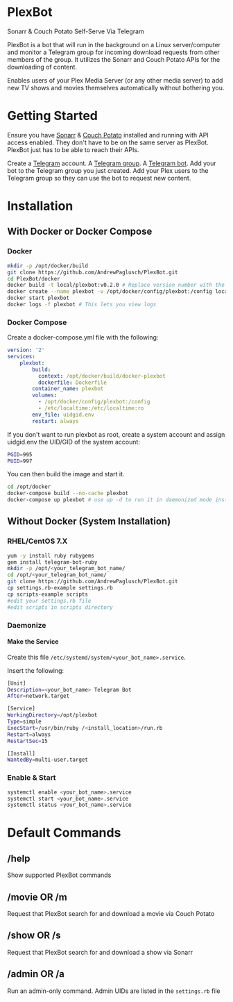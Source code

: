 # PlexBot
Sonarr &amp; Couch Potato Self-Serve Via Telegram

PlexBot is a bot that will run in the background on a Linux server/computer and monitor a Telegram group for incoming download requests from other members of the group. It utilizes the Sonarr and Couch Potato APIs for the downloading of content.

Enables users of your Plex Media Server (or any other media server) to add new TV shows and movies themselves automatically without bothering you.

# Getting Started

Ensure you have [Sonarr](https://github.com/Sonarr/Sonarr) & [Couch Potato](https://github.com/CouchPotato/CouchPotatoServer) installed and running with API access enabled. They don't have to be on the same server as PlexBot. PlexBot just has to be able to reach their APIs.

Create a [Telegram](https://telegram.org/) account. A [Telegram group](https://telegram.org/faq#q-how-do-i-create-a-group). A [Telegram bot](https://core.telegram.org/bots#creating-a-new-bot). Add your bot to the Telegram group you just created.
Add your Plex users to the Telegram group so they can use the bot to request new content.

# Installation

## With Docker or Docker Compose 

### Docker

```bash
mkdir -p /opt/docker/build
git clone https://github.com/AndrewPaglusch/PlexBot.git
cd PlexBot/docker
docker build -t local/plexbot:v0.2.0 # Replace version number with the current one.
docker create --name plexbot -v /opt/docker/config/plexbot:/config local/plexbot:v0.2.0
docker start plexbot
docker logs -f plexbot # This lets you view logs
```

### Docker Compose

Create a docker-compose.yml file with the following:

```yaml
version: '2'
services:
    plexbot:
        build:
          context: /opt/docker/build/docker-plexbot
          dockerfile: Dockerfile
        container_name: plexbot
        volumes:
          - /opt/docker/config/plexbot:/config
          - /etc/localtime:/etc/localtime:ro
        env_file: uidgid.env
        restart: always
```

If you don't want to run plexbot as root, create a system account and assign uidgid.env the UID/GID of the system account:

```bash
PGID=995
PUID=997
```

You can then build the image and start it. 

```bash
cd /opt/docker
docker-compose build --no-cache plexbot
docker-compose up plexbot # use up -d to run it in daemonized mode instead of the foreground.
```


## Without Docker (System Installation)

### RHEL/CentOS 7.X

```bash
yum -y install ruby rubygems
gem install telegram-bot-ruby
mkdir -p /opt/<your_telegram_bot_name/
cd /opt/<your_telegram_bot_name/
git clone https://github.com/AndrewPaglusch/PlexBot.git
cp settings.rb-example settings.rb
cp scripts-example scripts
#edit your settings.rb file
#edit scripts in scripts directory
```

### Daemonize

#### Make the Service

Create this file `/etc/systemd/system/<your_bot_name>.service`. 

Insert the following:

```bash
[Unit]
Description=<your_bot_name> Telegram Bot
After=network.target

[Service]
WorkingDirectory=/opt/plexbot
Type=simple
ExecStart=/usr/bin/ruby /<install_location>/run.rb
Restart=always
RestartSec=15

[Install]
WantedBy=multi-user.target
```

### Enable & Start

```bash
systemctl enable <your_bot_name>.service
systemctl start <your_bot_name>.service
systemctl status <your_bot_name>.service
```

# Default Commands

## /help
Show supported PlexBot commands

## /movie OR /m <movie name>
Request that PlexBot search for and download a movie via Couch Potato

## /show OR /s <show name>
Request that PlexBot search for and download a show via Sonarr

## /admin OR /a <command>
Run an admin-only command. Admin UIDs are listed in the `settings.rb` file

